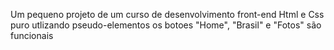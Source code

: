 Um pequeno projeto de um curso de desenvolvimento front-end
Html e Css puro utlizando pseudo-elementos
os botoes "Home", "Brasil" e "Fotos" são funcionais